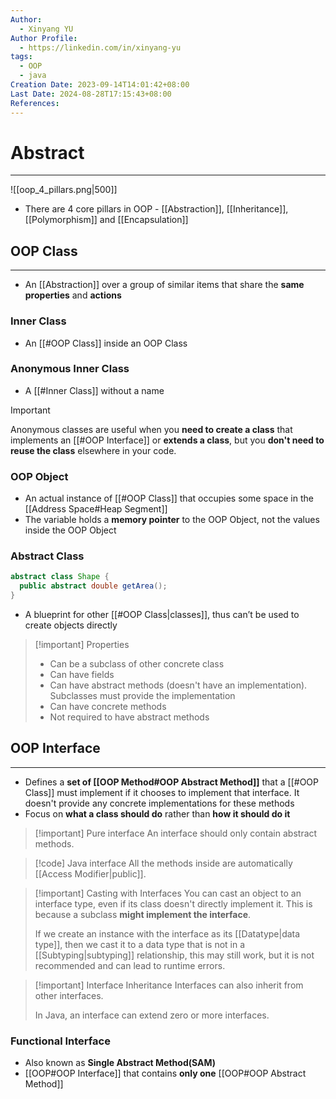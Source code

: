 ```yaml
---
Author:
  - Xinyang YU
Author Profile:
  - https://linkedin.com/in/xinyang-yu
tags:
  - OOP
  - java
Creation Date: 2023-09-14T14:01:42+08:00
Last Date: 2024-08-28T17:15:43+08:00
References: 
---
```

# Abstract
---

![[oop_4_pillars.png|500]]

- There are 4 core pillars  in OOP - [[Abstraction]], [[Inheritance]], [[Polymorphism]] and [[Encapsulation]]



## OOP Class
---
- An [[Abstraction]] over a group of similar items that share the **same properties** and **actions**

### Inner Class
- An [[#OOP Class]] inside an OOP Class

### Anonymous Inner Class
- A [[#Inner Class]] without a name

>[!important]
> Anonymous classes are useful when you **need to create a class** that implements an [[#OOP Interface]] or **extends a class**, but you **don't need to reuse the class** elsewhere in your code.


### OOP Object
- An actual instance of [[#OOP Class]] that occupies some space in the [[Address Space#Heap Segment]]
- The variable holds a **memory pointer** to the OOP Object, not the values inside the OOP Object

### Abstract Class
```java
abstract class Shape {
  public abstract double getArea();
}
```

- A blueprint for other [[#OOP Class|classes]], thus can’t be used to create objects directly

>[!important] Properties 
> - Can be a subclass of other concrete class
> - Can have fields
> - Can have abstract methods (doesn't have an implementation). Subclasses must provide the implementation
> - Can have concrete methods
> - Not required to have abstract methods




## OOP Interface
---
- Defines a **set of [[OOP Method#OOP Abstract Method]]** that a [[#OOP Class]] must implement if it chooses to implement that interface. It doesn't provide any concrete implementations for these methods
- Focus on **what a class should do** rather than **how it should do it**

>[!important] Pure interface
> An interface should only contain abstract methods.

>[!code] Java interface
> All the methods inside are automatically [[Access Modifier|public]].


>[!important] Casting with Interfaces
> You can cast an object to an interface type, even if its class doesn't directly implement it. This is because a subclass **might implement the interface**.
> 
> If we create an instance with the interface as its [[Datatype|data type]], then we cast it to a data type that is not in a [[Subtyping|subtyping]] relationship, this may still work, but it is not recommended and can lead to runtime errors.

>[!important] Interface Inheritance
> Interfaces can also inherit from other interfaces.
> 
> In Java, an interface can extend zero or more interfaces.
### Functional Interface
- Also known as **Single Abstract Method(SAM)**
- [[OOP#OOP Interface]] that contains **only one** [[OOP#OOP Abstract Method]]

